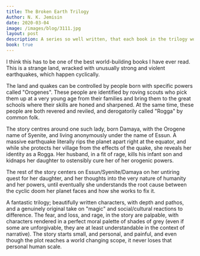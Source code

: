 ```yaml
---
title: The Broken Earth Trilogy
Author: N. K. Jemisin
date: 2020-03-04
image: /images/blog/3111.jpg
layout: post
description: A series so well written, that each book in the trilogy won a Hugo award. The final book also won the Nebula award.
book: true
---
```


I think this has to be one of the best world-building books I have ever read. This is a strange land, wracked with unusually strong and violent earthquakes, which happen cyclically.

The land and quakes can be controlled by people born with specific powers called "Orogenes". These people are identified by roving scouts who pick them up at a very young age from their families and bring them to the great schools where their skills are honed and sharpened. At the same time, these people are both revered and reviled, and derogatorily called "Rogga" by common folk.

The story centres around one such lady, born Damaya, with the Orogene name of Syenite, and living anonymously under the name of Essun. A massive earthquake literally rips the planet apart right at the equator, and while she protects her village from the effects of the quake, she reveals her identity as a Rogga. Her husband, in a fit of rage, kills his infant son and kidnaps her daughter to ostensibly cure her of her orogenic powers.

The rest of the story centers on Essun/Syenite/Damaya on her untiring quest for her daughter, and her thoughts into the very nature of humanity and her powers, until eventually she understands the root cause between the cyclic doom her planet faces and how she works to fix it.

A fantastic trilogy; beautifully written characters, with depth and pathos, and a genuinely original take on "magic" and social/cultural reactions to difference. The fear, and loss, and rage, in the story are palpable, with characters rendered in a perfect moral palette of shades of grey (even if some are unforgivable, they are at least understandable in the context of narrative). The story starts small, and personal, and painful, and even though the plot reaches a world changing scope, it never loses that personal human scale.
